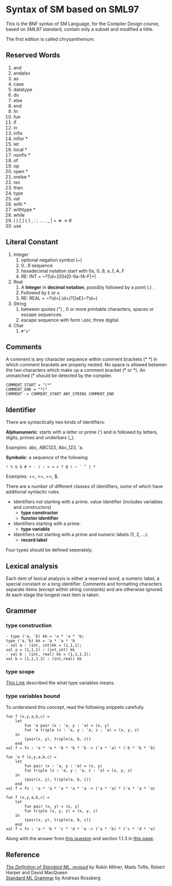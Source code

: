 # Syntax of SM based on SML97

This is the BNF syntax of SM Language, for the Compiler Design course, based 
on SML97 standard, contain only a subset and modified a little.

The first edition is called chrysanthemum.

## Reserved Words

1. and
2. andalso
3. as
4. case
5. datatype
6. do
7. else
8. end
9. fn
10. fun
11. if
12. in
13. infix
14. infixr *
15. let
16. local *
17. nonfix *
18. of
19. op
20. open *
21. orelse *
22. rec
23. then
24. type
25. val
26. with *
27. withtype *
28. while
29. ( ) [ ] { } , : ; `...` _ | = => -> #
30. use

## Literal Constant

1. Integer
	1. optional negation symbol (~)
	2. 0...9 sequence
	3. hexadecimal notation start with 0x, 0..9, a..f, A..F
	4. RE: INT = ~?(\d+)|(0x[0-9a-fA-F]+)
2. Real
	1. A **Integer** in **decimal notation**, possibly followed by a point (.) .
	2. Followed by `E` or `e`.
	3. RE: REAL = ~?\d+(\.\d+)?([eE]~?\d+)
3. String
	1. between quotes (") , 0 or more printable characters, spaces or escape sequences.
	2. escape sequence with form `\ddd`, three digital.
4. Char
	1. `#"x"`

## Comments

A comment is any character sequence within comment brackets (\* \*) in which comment brackets are properly nested. No space is allowed between the two characters which make up a comment bracket (* or \*). An unmatched (\* should be detected by the compiler.

	COMMENT_START = "(*"
	COMMENT_END = "*)"
	COMMENT -> COMMENT_START ANY_STRING COMMENT_END

## Identifier

There are syntactically two kinds of identifiers:

**Alphanumeric**: starts with a letter or prime (') and is followed by letters, digits, primes and underbars (_). 

Examples: abc, ABC123, Abc_123, 'a.


**Symbolic**: a sequence of the following

 	! % & $ # + - / : < = > ? @ \ ~ ` ^ | *
	
Examples: +=, <=, >>, $.

There are a number of different classes of identifiers, some of which have additional syntactic rules.

- Identifiers not starting with a prime.
value identifier (includes variables and constructors)
	- **type constructor**
	- **functor identifier**
- Identifiers starting with a prime.
	- **type variable**
- Identifiers not starting with a prime and numeric labels (1, 2, …).
	- **record label**

Four types should be defined seperately.

## Lexical analysis

Each item of lexical analysis is either a reserved word, a numeric label, a special constant or a long identifier. Comments and formatting characters separate items (except within string constants) and are otherwise ignored. At each stage the longest next item is taken.

## Grammer

### type construction

```
- type ('a, 'b) kk = 'a * 'a * 'b;
type ('a,'b) kk = 'a * 'a * 'b
- val a : (int, int)kk = (1,1,1);
val a = (1,1,1) : (int,int) kk
- val b : (int, real) kk = (1,1,1.2);
val b = (1,1,1.2) : (int,real) kk
```

### type scope

[This Link](http://mlton.org/TypeVariableScope) described the what type variables means.

### type variables bound

To understand this concept, read the following snippets carefully.

```
fun f (x,y,a,b,c) =
    let
        fun 'a pair (x : 'a, y : 'a) = (x, y)
        fun 'a triple (x : 'a, y : 'a, z : 'a) = (x, y, z)
    in
        (pair(x, y), triple(a, b, c))
    end
val f = fn : 'a * 'a * 'b * 'b * 'b -> ('a * 'a) * ('b * 'b * 'b)

fun 'a f (x,y,a,b,c) =
    let
        fun pair (x : 'a, y : 'a) = (x, y)
        fun triple (x : 'a, y : 'a, z : 'a) = (x, y, z)
    in
        (pair(x, y), triple(a, b, c))
    end
val f = fn : 'a * 'a * 'a * 'a * 'a -> ('a * 'a) * ('a * 'a * 'a)

fun f (x,y,a,b,c) =
    let
        fun pair (x, y) = (x, y)
        fun triple (x, y, z) = (x, y, z)
    in
        (pair(x, y), triple(a, b, c))
    end
val f = fn : 'a * 'b * 'c * 'd * 'e -> ('a * 'b) * ('c * 'd * 'e)
```

Along with the answer from [this queston](http://stackoverflow.com/questions/30710680/what-type-variables-means-when-they-occurred-in-val-declaration-statement-in?answertab=active#tab-top) and section 1.1.3 in [this page](http://www.smlnj.org/doc/Conversion/types.html).

## Reference

[_The Definition of Standard ML, revised_](sml-family.org/sml97-defn.pdf) by Robin Milner, Mads Tofte, Robert Harper and David MacQueen  
[Standard ML Grammar](https://www.mpi-sws.org/~rossberg/sml.html) by Andreas Rossberg
